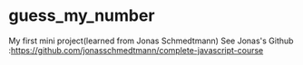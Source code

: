 # guess_my_number
My first mini project(learned from Jonas Schmedtmann)
See Jonas's Github :https://github.com/jonasschmedtmann/complete-javascript-course
